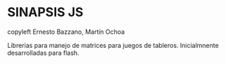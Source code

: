SINAPSIS JS
===========

copyleft Ernesto Bazzano, Martín Ochoa

Librerias para manejo de matrices para juegos de tableros. Inicialmnente desarrolladas para flash.
